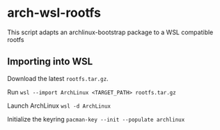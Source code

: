 # arch-wsl-rootfs

This script adapts an archlinux-bootstrap package to a WSL compatible rootfs

## Importing into WSL

Download the latest `rootfs.tar.gz`.

Run `wsl --import ArchLinux <TARGET_PATH> rootfs.tar.gz`

Launch ArchLinux `wsl -d ArchLinux`

Initialize the keyring `pacman-key --init --populate archlinux`
